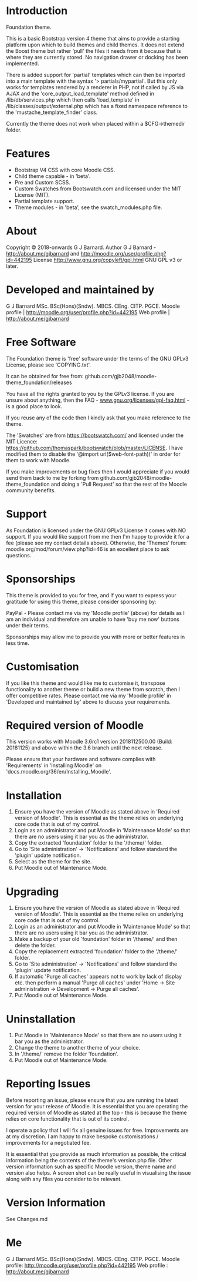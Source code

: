Introduction
============
Foundation theme.

This is a basic Bootstrap version 4 theme that aims to provide a starting platform upon which to build themes and
child themes.  It does not extend the Boost theme but rather 'pull' the files it needs from it because that is where
they are currently stored.  No navigation drawer or docking has been implemented.

There is added support for 'partial' templates which can then be imported into a main template with the syntax
'> partials/mypartial'.  But this only works for templates rendered by a renderer in PHP, not if called by JS via
AJAX and the 'core_output_load_template' method defined in /lib/db/services.php which then calls 'load_template'
in /lib/classes/output/external.php which has a fixed namespace reference to the 'mustache_template_finder' class.

Currently the theme does not work when placed within a $CFG->themedir folder.

Features
========
* Bootstrap V4 CSS with core Moodle CSS.
* Child theme capable - in 'beta'.
* Pre and Custom SCSS.
* Custom Swatches from Bootswatch.com and licensed under the MIT License (MIT).
* Partial template support.
* Theme modules - in 'beta', see the swatch_modules.php file.

About
=====
Copyright  &copy; 2018-onwards G J Barnard.
Author     G J Barnard - http://about.me/gjbarnard and http://moodle.org/user/profile.php?id=442195
License    http://www.gnu.org/copyleft/gpl.html GNU GPL v3 or later.

Developed and maintained by
===========================
G J Barnard MSc. BSc(Hons)(Sndw). MBCS. CEng. CITP. PGCE.
Moodle profile | http://moodle.org/user/profile.php?id=442195
Web profile | http://about.me/gjbarnard

Free Software
=============
The Foundation theme is 'free' software under the terms of the GNU GPLv3 License, please see 'COPYING.txt'.

It can be obtained for free from:
github.com/gjb2048/moodle-theme_foundation/releases

You have all the rights granted to you by the GPLv3 license.  If you are unsure about anything, then the
FAQ - www.gnu.org/licenses/gpl-faq.html - is a good place to look.

If you reuse any of the code then I kindly ask that you make reference to the theme.

The 'Swatches' are from https://bootswatch.com/ and licensed under the MIT Licence:
https://github.com/thomaspark/bootswatch/blob/master/LICENSE.  I have modified them to disable the '@import url($web-font-path))'
in order for them to work with Moodle.

If you make improvements or bug fixes then I would appreciate if you would send them back to me by forking from
github.com/gjb2048/moodle-theme_foundation and doing a 'Pull Request' so that the rest of the Moodle community
benefits.

Support
=======
As Foundation is licensed under the GNU GPLv3 License it comes with NO support.  If you would like support from
me then I'm happy to provide it for a fee (please see my contact details above).  Otherwise, the 'Themes' forum:
moodle.org/mod/forum/view.php?id=46 is an excellent place to ask questions.

Sponsorships
============
This theme is provided to you for free, and if you want to express your gratitude for using this theme, please consider sponsoring
by:

PayPal - Please contact me via my 'Moodle profile' (above) for details as I am an individual and therefore am unable to have
'buy me now' buttons under their terms.

Sponsorships may allow me to provide you with more or better features in less time.

Customisation
=============
If you like this theme and would like me to customise it, transpose functionality to another theme or build a new theme
from scratch, then I offer competitive rates.  Please contact me via my 'Moodle profile' in 'Developed and maintained by'
above to discuss your requirements.

Required version of Moodle
==========================
This version works with Moodle 3.6rc1 version 2018112500.00 (Build: 20181125) and above within the 3.6 branch until the
next release.

Please ensure that your hardware and software complies with 'Requirements' in 'Installing Moodle' on
'docs.moodle.org/36/en/Installing_Moodle'.

Installation
============
 1. Ensure you have the version of Moodle as stated above in 'Required version of Moodle'.  This is essential as the
    theme relies on underlying core code that is out of my control.
 2. Login as an administrator and put Moodle in 'Maintenance Mode' so that there are no users using it bar you as the administrator.
 3. Copy the extracted 'foundation' folder to the '/theme/' folder.
 4. Go to 'Site administration' -> 'Notifications' and follow standard the 'plugin' update notification.
 5. Select as the theme for the site.
 6. Put Moodle out of Maintenance Mode.

Upgrading
=========
 1. Ensure you have the version of Moodle as stated above in 'Required version of Moodle'.  This is essential as the
    theme relies on underlying core code that is out of my control.
 2. Login as an administrator and put Moodle in 'Maintenance Mode' so that there are no users using it bar you as the administrator.
 3. Make a backup of your old 'foundation' folder in '/theme/' and then delete the folder.
 4. Copy the replacement extracted 'foundation' folder to the '/theme/' folder.
 5. Go to 'Site administration' -> 'Notifications' and follow standard the 'plugin' update notification.
 6. If automatic 'Purge all caches' appears not to work by lack of display etc. then perform a manual 'Purge all caches'
   under 'Home -> Site administration -> Development -> Purge all caches'.
 7. Put Moodle out of Maintenance Mode.

Uninstallation
==============
 1. Put Moodle in 'Maintenance Mode' so that there are no users using it bar you as the administrator.
 2. Change the theme to another theme of your choice.
 3. In '/theme/' remove the folder 'foundation'.
 4. Put Moodle out of Maintenance Mode.

Reporting Issues
================
Before reporting an issue, please ensure that you are running the latest version for your release of Moodle.  It is essential
that you are operating the required version of Moodle as stated at the top - this is because the theme relies on core
functionality that is out of its control.

I operate a policy that I will fix all genuine issues for free.  Improvements are at my discretion.  I am happy to make bespoke
customisations / improvements for a negotiated fee.

It is essential that you provide as much information as possible, the critical information being the contents of the theme's
version.php file.  Other version information such as specific Moodle version, theme name and version also helps.  A screen shot
can be really useful in visualising the issue along with any files you consider to be relevant.

Version Information
===================
See Changes.md

Me
==
G J Barnard MSc. BSc(Hons)(Sndw). MBCS. CEng. CITP. PGCE.
Moodle profile: http://moodle.org/user/profile.php?id=442195
Web profile   : http://about.me/gjbarnard
